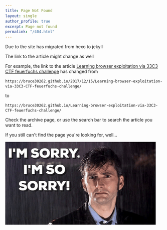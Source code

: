 ```yaml
---
title: Page Not Found
layout: single
author_profile: true
excerpt: Page not found
permalink: "/404.html"
---
```


Due to the site has migrated from hexo to jekyll  

The link to the article might change as well  

For example,  the link to the article [Learning browser exploitation via 33C3 CTF feuerfuchs challenge](https://bruce30262.github.io/Learning-browser-exploitation-via-33C3-CTF-feuerfuchs-challenge/)  has changed from

```
https://bruce30262.github.io/2017/12/15/Learning-browser-exploitation-via-33C3-CTF-feuerfuchs-challenge/
```
to
```
https://bruce30262.github.io/Learning-browser-exploitation-via-33C3-CTF-feuerfuchs-challenge/
```

Check the archive page, or use the search bar to search the article you want to read.

If you still can't find the page you're looking for, well...

![](/assets/images/other/sorry.gif)